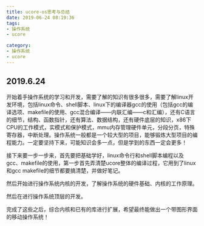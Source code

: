 ```yaml
---
title: ucore-os思考与总结
date: 2019-06-24 08:19:36
tags:
- 操作系统
- ucore

category:
- 操作系统
- ucore
---
```


## 2019.6.24
开始着手操作系统的学习和开发，需要了解的知识有很多很多，需要了解linux开发环境，包括linux命令、shell脚本、linux下的编译器gcc的使用（包括gcc的编译选项、makefile的使用、gcc混合编译——内联汇编——c和汇编），还有C语言的细节，结构、函数指针，还有算法、数据结构，还有硬件底层的知识，x86下CPU的工作模式，实模式和保护模式，mmu内存管理硬件单元，分段分页，特殊寄存器，中断处理。操作系统一般都是一个较大型的项目，能够锻炼大型项目的编程能力。一定要坚持下来，可能知识会多一点，但是学到的东西一定会更多！

接下来要一步一步来，首先要把基础学好，linux命令行和shell脚本编程以及gcc、makefile的使用，第一步首先弄清楚ucore整体的编译过程，它用到了linux和gcc makefile的细节都要搞清楚，并做好笔记。

然后开始进行操作系统内核的开发，了解操作系统的硬件基础、内核的工作原理。

然后在进行操作系统顶层的开发。

完成了这些之后，综合内核和已有的库进行扩展，希望最终能做出一个带图形界面的移动操作系统！
